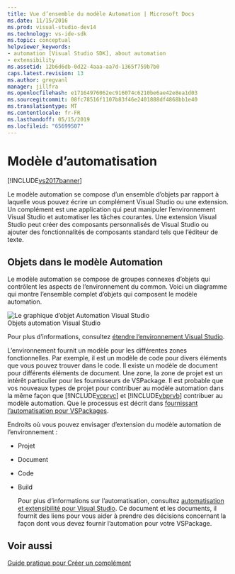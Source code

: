 ```yaml
---
title: Vue d’ensemble du modèle Automation | Microsoft Docs
ms.date: 11/15/2016
ms.prod: visual-studio-dev14
ms.technology: vs-ide-sdk
ms.topic: conceptual
helpviewer_keywords:
- automation [Visual Studio SDK], about automation
- extensibility
ms.assetid: 12b6d6db-0d22-4aaa-aa7d-1365f759b7b0
caps.latest.revision: 13
ms.author: gregvanl
manager: jillfra
ms.openlocfilehash: e17164976062ec916074c6210be6ae42e8ea1d03
ms.sourcegitcommit: 08fc78516f1107b83f46e2401888df4868bb1e40
ms.translationtype: MT
ms.contentlocale: fr-FR
ms.lasthandoff: 05/15/2019
ms.locfileid: "65699507"
---
```

# <a name="automation-model-overview"></a>Modèle d’automatisation
[!INCLUDE[vs2017banner](../../includes/vs2017banner.md)]

Le modèle automation se compose d’un ensemble d’objets par rapport à laquelle vous pouvez écrire un complément Visual Studio ou une extension. Un complément est une application qui peut manipuler l’environnement Visual Studio et automatiser les tâches courantes. Une extension Visual Studio peut créer des composants personnalisés de Visual Studio ou ajouter des fonctionnalités de composants standard tels que l’éditeur de texte.  
  
## <a name="objects-in-the-automation-model"></a>Objets dans le modèle Automation  
 Le modèle automation se compose de groupes connexes d’objets qui contrôlent les aspects de l’environnement du common. Voici un diagramme qui montre l’ensemble complet d’objets qui composent le modèle automation.  
  
 ![Le graphique d’objet Automation Visual Studio](../../extensibility/internals/media/vsvisualstudioautomationobjectchart.gif "vsVisualStudioAutomationObjectChart")  
Objets automation Visual Studio  
  
 Pour plus d’informations, consultez [étendre l’environnement Visual Studio](https://msdn.microsoft.com/library/4173a963-7ac7-4966-9bb7-e28a9d9f6792).  
  
 L’environnement fournit un modèle pour les différentes zones fonctionnelles. Par exemple, il est un modèle de code pour divers éléments que vous pouvez trouver dans le code. Il existe un modèle de document pour différents éléments de document. Une zone, la zone de projet est un intérêt particulier pour les fournisseurs de VSPackage. Il est probable que vos nouveaux types de projet pour contribuer au modèle automation dans la même façon que [!INCLUDE[vcprvc](../../includes/vcprvc-md.md)] et [!INCLUDE[vbprvb](../../includes/vbprvb-md.md)] contribuer au modèle automation. Que le processus est décrit dans [fournissant l’automatisation pour VSPackages](../../extensibility/internals/providing-automation-for-vspackages.md).  
  
 Endroits où vous pouvez envisager d’extension du modèle automation de l’environnement :  
  
- Projet  
  
- Document  
  
- Code  
  
- Build  
  
  Pour plus d’informations sur l’automatisation, consultez [automatisation et extensibilité pour Visual Studio](https://msdn.microsoft.com/library/f71a2253-3e68-4e5e-9a18-edbba816caf6). Ce document et les documents, il fournit des liens pour vous aider à prendre des décisions concernant la façon dont vous devez fournir l’automation pour votre VSPackage.  
  
## <a name="see-also"></a>Voir aussi  
 [Guide pratique pour Créer un complément](https://msdn.microsoft.com/library/50be56d2-e3a5-4cd2-8569-2a0666b268ce)
